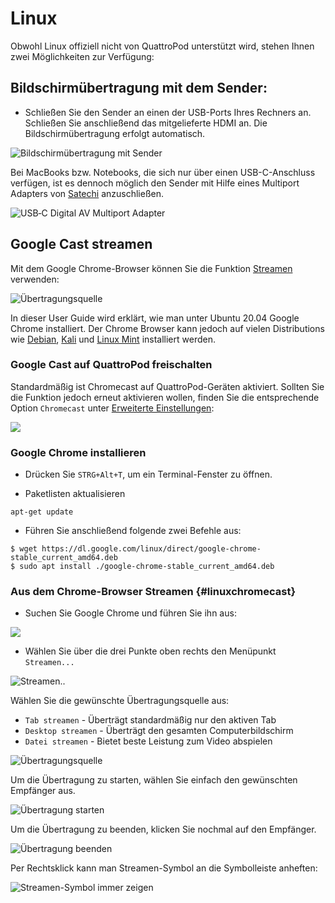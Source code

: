 # Linux

Obwohl Linux offiziell nicht von QuattroPod unterstützt wird, stehen Ihnen zwei Möglichkeiten zur Verfügung:


## Bildschirmübertragung mit dem Sender:

* Schließen Sie den Sender an einen der USB-Ports Ihres Rechners an. Schließen Sie anschließend das mitgelieferte HDMI an. Die Bildschirmübertragung erfolgt automatisch.

![Bildschirmübertragung mit Sender](/assets/img/QSG-Mini.Windows.png)

Bei MacBooks bzw. Notebooks, die sich nur über einen USB-C-Anschluss verfügen, ist es dennoch möglich den Sender mit Hilfe eines Multiport Adapters von [Satechi](https://www.amazon.de/Satechi-Schlanker-Multiport-Adapter-Ladeanschluss-Aluminium/dp/B01J4BO0X8?psc=1&SubscriptionId=AKIAILSHYYTFIVPWUY6Q&tag=duc03-21&linkCode=xm2&camp=2025&creative=165953&creativeASIN=B01J4BO0X8) anzuschließen. 

![USB‑C Digital AV Multiport Adapter](/assets/img/USB-C_Multiport-Adapter.jpg)

## Google Cast streamen

Mit dem Google Chrome-Browser können Sie die Funktion [Streamen](#linuxchromecast) verwenden:

![Übertragungsquelle](/assets/img/Linux.Chrome_select_stream2.png)

In dieser User Guide wird erklärt, wie man unter Ubuntu 20.04 Google Chrome installiert. Der Chrome Browser kann jedoch auf vielen Distributions wie [Debian](https://www.debian.org/distrib/), [Kali](https://www.kali.org/) und [Linux Mint](https://linuxmint.com/) installiert werden.

### Google Cast auf QuattroPod freischalten

Standardmäßig ist Chromecast auf QuattroPod-Geräten aktiviert. Sollten Sie die Funktion jedoch erneut aktivieren wollen, finden Sie die entsprechende Option `Chromecast` unter [Erweiterte Einstellungen](adv.settings.md#Chromecast):

![](/assets/img/Chromecast-support.png)

### Google Chrome installieren

* Drücken Sie `STRG+Alt+T`, um ein Terminal-Fenster zu öffnen.

* Paketlisten aktualisieren

```
apt-get update
```

* Führen Sie anschließend folgende zwei Befehle aus:

```
$ wget https://dl.google.com/linux/direct/google-chrome-stable_current_amd64.deb
$ sudo apt install ./google-chrome-stable_current_amd64.deb
```

### Aus dem Chrome-Browser Streamen {#linuxchromecast}

* Suchen Sie Google Chrome und führen Sie ihn aus:

![](/assets/img/Linux.Launch.Chrome.png)

* Wählen Sie über die drei Punkte oben rechts den Menüpunkt `Streamen...`

![Streamen..](/assets/img/Linux.Chrome_stream.png)

Wählen Sie die gewünschte Übertragungsquelle aus:

+ `Tab streamen` - Überträgt standardmäßig nur den aktiven Tab
+ `Desktop streamen` - Überträgt den gesamten Computerbildschirm 
+ `Datei streamen` - Bietet beste Leistung zum Video abspielen

![Übertragungsquelle](/assets/img/Linux.Chrome_select_stream2.png)

Um die Übertragung zu starten, wählen Sie einfach den gewünschten Empfänger aus.

![Übertragung starten](/assets/img/Linux.Chrome_start_stream.png)

Um die Übertragung zu beenden, klicken Sie nochmal auf den Empfänger.

![Übertragung beenden](/assets/img/end_stream.png)

Per Rechtsklick kann man Streamen-Symbol an die Symbolleiste anheften:

![Streamen-Symbol immer zeigen](/assets/img/Linux.Chrome.Always_show_icon.png)
